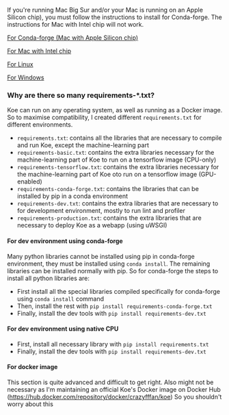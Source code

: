 If you're running Mac Big Sur and/or your Mac is running on an Apple Silicon chip), 
you must follow the instructions to install for Conda-forge. The instructions for Mac with Intel chip will not work.

[For Conda-forge (Mac with Apple Silicon chip)](docs/INSTALL-conda.md)

[For Mac with Intel chip](docs/INSTALL-mac.md)

[For Linux](docs/INSTALL-linux.md)

[For Windows](docs/INSTALL-windows.md)

### Why are there so many requirements-*.txt?

Koe can run on any operating system, as well as running as a Docker image. So to maximise compatibility, I
created different `requirements.txt` for different environments.

 - `requirements.txt`: contains all the libraries that are necessary to compile and run Koe, except the machine-learning part
 - `requirements-basic.txt`: contains the extra libraries necessary for the machine-learning part of Koe to run on a tensorflow image (CPU-only)
 - `requirements-tensorflow.txt`: contains the extra libraries necessary for the machine-learning part of Koe oto run on a tensorflow image (GPU-enabled)
 - `requirements-conda-forge.txt`: contains the libraries that can be installed by pip in a conda environment
 - `requirements-dev.txt`: contains the extra libraries that are necessary to for development environment, mostly to run lint and profiler
 - `requirements-production.txt`: contains the extra libraries that are necessary to deploy Koe as a webapp (using uWSGI)

#### For dev environment using conda-forge
Many python libraries cannot be installed using pip in conda-forge environment, they must be installed using `conda install`.
The remaining libraries can be installed normally with pip. So for conda-forge the steps to install all python libraries are:
 - First install all the special libraries compiled specifically for conda-forge using `conda install` command
 - Then, install the rest with `pip install requirements-conda-forge.txt`
 - Finally, install the dev tools with `pip install requirements-dev.txt`

#### For dev environment using native CPU
 - First, install all necessary library with `pip install requirements.txt`
 - Finally, install the dev tools with `pip install requirements-dev.txt`

#### For docker image
This section is quite advanced and difficult to get right. 
Also might not be necessary as I'm maintaining an official Koe's Docker image on Docker Hub (https://hub.docker.com/repository/docker/crazyfffan/koe)
So you shouldn't worry about this

